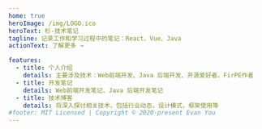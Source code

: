 ```yaml
---
home: true
heroImage: /img/LOGO.ico
heroText: 杉-技术笔记
tagline: 记录工作和学习过程中的笔记：React、Vue、Java
actionText: 了解更多 →

features:
  - title: 个人介绍
    details: 主要涉及技术：Web前端开发、Java 后端开发、开源爱好者、FirPE作者
  - title: 开发笔记
    details: Web前端开发笔记、Java 后端开发笔记
  - title: 技术博客
    details: 将深入探讨相关技术，包括行业动态，设计模式，框架使用等
#footer: MIT Licensed | Copyright © 2020-present Evan You
---
```

